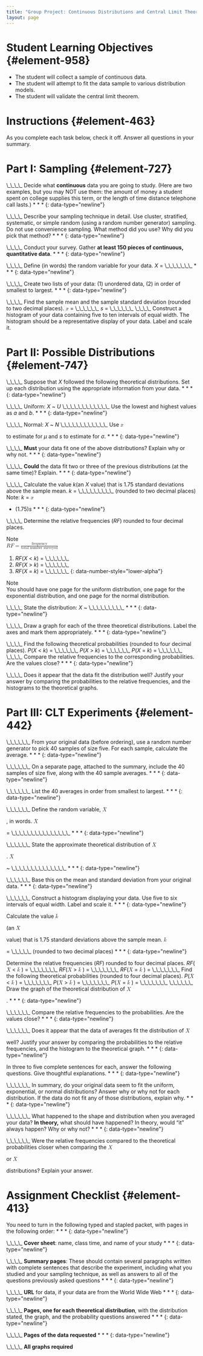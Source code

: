 ```yaml
---
title: "Group Project: Continuous Distributions and Central Limit Theorem"
layout: page
---
```



# Student Learning Objectives   {#element-958}

* The student will collect a sample of continuous data.
* The student will attempt to fit the data sample to various distribution models.
* The student will validate the central limit theorem.

# Instructions   {#element-463}

As you complete each task below, check it off. Answer all questions in your summary.

# Part I: Sampling   {#element-727}

\\\_\\\_\\\_\\\_ Decide what **continuous** data you are going to study. (Here are two examples, but you may NOT use them: the amount of money a student spent on college supplies this term, or the length of time distance telephone call lasts.) * * *
{: data-type="newline"}

\\\_\\\_\\\_\\\_ Describe your sampling technique in detail. Use cluster, stratified, systematic, or simple random (using a random number generator) sampling. Do not use convenience sampling. What method did you use? Why did you pick that method? * * *
{: data-type="newline"}

\\\_\\\_\\\_\\\_ Conduct your survey. Gather **at least 150 pieces of continuous, quantitative data**. * * *
{: data-type="newline"}

\\\_\\\_\\\_\\\_ Define (in words) the random variable for your data. *X* = \\\_\\\_\\\_\\\_\\\_\\\_\\\_ * * *
{: data-type="newline"}

\\\_\\\_\\\_\\\_ Create two lists of your data: (1) unordered data, (2) in order of smallest to largest. * * *
{: data-type="newline"}

\\\_\\\_\\\_\\\_ Find the sample mean and the sample standard deviation (rounded to two decimal places). <span data-type="list" data-list-type="enumerated" id="list-168" data-number-style="lower-alpha"><span data-type="item"><math xmlns="http://www.w3.org/1998/Math/MathML"> <mover accent="true"> <mi>x</mi> <mo>¯</mo> </mover> </math>
 = \\\_\\\_\\\_\\\_\\\_\\\_</span> <span data-type="item">*s* = \\\_\\\_\\\_\\\_\\\_\\\_</span> </span> \\\_\\\_\\\_\\\_ Construct a histogram of your data containing five to ten intervals of equal width. The histogram should be a representative display of your data. Label and scale it.

# Part II: Possible Distributions   {#element-747}

\\\_\\\_\\\_\\\_ Suppose that *X* followed the following theoretical distributions. Set up each distribution using the appropriate information from your data. * * *
{: data-type="newline"}

\\\_\\\_\\\_\\\_ Uniform: *X* ~ *U* \\\_\\\_\\\_\\\_\\\_\\\_\\\_\\\_\\\_\\\_\\\_\\\_ Use the lowest and highest values as *a* and *b*. * * *
{: data-type="newline"}

\\\_\\\_\\\_\\\_ Normal: *X* ~ *N* \\\_\\\_\\\_\\\_\\\_\\\_\\\_\\\_\\\_\\\_\\\_\\\_ Use <math xmlns="http://www.w3.org/1998/Math/MathML"> <mover accent="true"> <mi>x</mi> <mo>¯</mo> </mover> </math>

 to estimate for *μ* and *s* to estimate for *σ*. * * *
{: data-type="newline"}

\\\_\\\_\\\_\\\_ **Must** your data fit one of the above distributions? Explain why or why not. * * *
{: data-type="newline"}

\\\_\\\_\\\_\\\_ **Could** the data fit two or three of the previous distributions (at the same time)? Explain. * * *
{: data-type="newline"}

\\\_\\\_\\\_\\\_ Calculate the value *k*(an *X* value) that is 1.75 standard deviations above the sample mean. *k* = \\\_\\\_\\\_\\\_\\\_\\\_\\\_\\\_\\\_ (rounded to two decimal places) Note: *k* = <math xmlns="http://www.w3.org/1998/Math/MathML"> <mover accent="true"> <mi>x</mi> <mo>¯</mo> </mover> </math>

 + (1.75)*s* * * *
{: data-type="newline"}

\\\_\\\_\\\_\\\_ Determine the relative frequencies (*RF*) rounded to four decimal places.

<div data-type="note" id="eip-354" data-label="" markdown="1">
<div data-type="title">
Note
</div>
<math xmlns="http://www.w3.org/1998/Math/MathML"> <mrow> <mi>R</mi><mi>F</mi><mo>=</mo><mfrac> <mrow> <mtext>frequency</mtext> </mrow> <mrow> <mtext>total number surveyed</mtext> </mrow> </mfrac> </mrow> </math>

</div>

1.  *RF*(*X* &lt; *k*) = \\\_\\\_\\\_\\\_\\\_\\\_
2.  *RF*(*X* &gt; *k*) = \\\_\\\_\\\_\\\_\\\_\\\_
3.  *RF*(*X* = *k*) = \\\_\\\_\\\_\\\_\\\_\\\_
{: data-number-style="lower-alpha"}

<div data-type="note" id="id16765214" data-label="" markdown="1">
<div data-type="title">
Note
</div>
You should have one page for the uniform distribution, one page for the exponential distribution, and one page for the normal distribution.

</div>

\\\_\\\_\\\_\\\_ State the distribution: *X* ~ \\\_\\\_\\\_\\\_\\\_\\\_\\\_\\\_\\\_ * * *
{: data-type="newline"}

\\\_\\\_\\\_\\\_ Draw a graph for each of the three theoretical distributions. Label the axes and mark them appropriately. * * *
{: data-type="newline"}

\\\_\\\_\\\_\\\_ Find the following theoretical probabilities (rounded to four decimal places). <span data-type="list" data-list-type="enumerated" id="eip-idm28652656" data-number-style="lower-alpha"> <span data-type="item">*P*(*X* &lt; *k*) = \\\_\\\_\\\_\\\_\\\_\\\_</span> <span data-type="item">*P*(*X* &gt; *k*) = \\\_\\\_\\\_\\\_\\\_\\\_</span> <span data-type="item">*P*(*X* = *k*) = \\\_\\\_\\\_\\\_\\\_\\\_</span> </span> \\\_\\\_\\\_\\\_ Compare the relative frequencies to the corresponding probabilities. Are the values close? * * *
{: data-type="newline"}

\\\_\\\_\\\_\\\_ Does it appear that the data fit the distribution well? Justify your answer by comparing the probabilities to the relative frequencies, and the histograms to the theoretical graphs.

# Part III: CLT Experiments   {#element-442}

\\\_\\\_\\\_\\\_\\\_\\\_ From your original data (before ordering), use a random number generator to pick 40 samples of size five. For each sample, calculate the average. * * *
{: data-type="newline"}

\\\_\\\_\\\_\\\_\\\_\\\_ On a separate page, attached to the summary, include the 40 samples of size five, along with the 40 sample averages. * * *
{: data-type="newline"}

\\\_\\\_\\\_\\\_\\\_\\\_ List the 40 averages in order from smallest to largest. * * *
{: data-type="newline"}

\\\_\\\_\\\_\\\_\\\_\\\_ Define the random variable, <math xmlns="http://www.w3.org/1998/Math/MathML"> <mover accent="true"> <mi>X</mi> <mo>¯</mo> </mover> </math>

, in words. <math xmlns="http://www.w3.org/1998/Math/MathML"> <mover accent="true"> <mi>X</mi> <mo>¯</mo> </mover> </math>

 = \\\_\\\_\\\_\\\_\\\_\\\_\\\_\\\_\\\_\\\_\\\_\\\_\\\_\\\_\\\_ * * *
{: data-type="newline"}

\\\_\\\_\\\_\\\_\\\_\\\_ State the approximate theoretical distribution of <math xmlns="http://www.w3.org/1998/Math/MathML"> <mover accent="true"> <mi>X</mi> <mo>¯</mo> </mover> </math>

. <math xmlns="http://www.w3.org/1998/Math/MathML"> <mover accent="true"> <mi>X</mi> <mo>¯</mo> </mover> </math>

 ~ \\\_\\\_\\\_\\\_\\\_\\\_\\\_\\\_\\\_\\\_\\\_\\\_\\\_\\\_ * * *
{: data-type="newline"}

\\\_\\\_\\\_\\\_\\\_\\\_ Base this on the mean and standard deviation from your original data. * * *
{: data-type="newline"}

\\\_\\\_\\\_\\\_\\\_\\\_ Construct a histogram displaying your data. Use five to six intervals of equal width. Label and scale it. * * *
{: data-type="newline"}

Calculate the value <math xmlns="http://www.w3.org/1998/Math/MathML"> <mover accent="true"> <mi>k</mi> <mo>¯</mo> </mover> </math>

 (an <math xmlns="http://www.w3.org/1998/Math/MathML"> <mover accent="true"> <mi>X</mi> <mo>¯</mo> </mover> </math>

 value) that is 1.75 standard deviations above the sample mean. <math xmlns="http://www.w3.org/1998/Math/MathML"> <mover accent="true"> <mi>k</mi> <mo>¯</mo> </mover> </math>

 = \\\_\\\_\\\_\\\_\\\_ (rounded to two decimal places) * * *
{: data-type="newline"}

Determine the relative frequencies (*RF*) rounded to four decimal places. <span data-type="list" data-list-type="enumerated" id="eip-idp20014992" data-number-style="lower-alpha"><span data-type="item">*RF*(<math xmlns="http://www.w3.org/1998/Math/MathML"> <mover accent="true"> <mi>X</mi> <mo>¯</mo> </mover> </math>
 &lt; <math xmlns="http://www.w3.org/1998/Math/MathML"> <mover accent="true"> <mi>k</mi> <mo>¯</mo> </mover> </math>
) = \\\_\\\_\\\_\\\_\\\_\\\_\\\_</span> <span data-type="item">*RF*(<math xmlns="http://www.w3.org/1998/Math/MathML"> <mover accent="true"> <mi>X</mi> <mo>¯</mo> </mover> </math>
 &gt; <math xmlns="http://www.w3.org/1998/Math/MathML"> <mover accent="true"> <mi>k</mi> <mo>¯</mo> </mover> </math>
) = \\\_\\\_\\\_\\\_\\\_\\\_\\\_</span> <span data-type="item">*RF*(<math xmlns="http://www.w3.org/1998/Math/MathML"> <mover accent="true"> <mi>X</mi> <mo>¯</mo> </mover> </math>
 = <math xmlns="http://www.w3.org/1998/Math/MathML"> <mover accent="true"> <mi>k</mi> <mo>¯</mo> </mover> </math>
) = \\\_\\\_\\\_\\\_\\\_\\\_\\\_</span></span> Find the following theoretical probabilities (rounded to four decimal places). <span data-type="list" data-list-type="enumerated" id="list-12-2" data-number-style="lower-alpha"><span data-type="item">*P*(<math xmlns="http://www.w3.org/1998/Math/MathML"> <mover accent="true"> <mi>X</mi> <mo>¯</mo> </mover> </math>
 &lt; <math xmlns="http://www.w3.org/1998/Math/MathML"> <mover accent="true"> <mi>k</mi> <mo>¯</mo> </mover> </math>
) = \\\_\\\_\\\_\\\_\\\_\\\_\\\_</span> <span data-type="item">*P*(<math xmlns="http://www.w3.org/1998/Math/MathML"> <mover accent="true"> <mi>X</mi> <mo>¯</mo> </mover> </math>
 &gt; <math xmlns="http://www.w3.org/1998/Math/MathML"> <mover accent="true"> <mi>k</mi> <mo>¯</mo> </mover> </math>
) = \\\_\\\_\\\_\\\_\\\_\\\_\\\_</span> <span data-type="item">*P*(<math xmlns="http://www.w3.org/1998/Math/MathML"> <mover accent="true"> <mi>X</mi> <mo>¯</mo> </mover> </math>
 = <math xmlns="http://www.w3.org/1998/Math/MathML"> <mover accent="true"> <mi>k</mi> <mo>¯</mo> </mover> </math>
) = \\\_\\\_\\\_\\\_\\\_\\\_\\\_</span> </span> \\\_\\\_\\\_\\\_\\\_\\\_ Draw the graph of the theoretical distribution of <math xmlns="http://www.w3.org/1998/Math/MathML"><mi>X</mi></math>

. * * *
{: data-type="newline"}

\\\_\\\_\\\_\\\_\\\_\\\_ Compare the relative frequencies to the probabilities. Are the values close? * * *
{: data-type="newline"}

\\\_\\\_\\\_\\\_\\\_\\\_ Does it appear that the data of averages fit the distribution of <math xmlns="http://www.w3.org/1998/Math/MathML"> <mover accent="true"> <mi>X</mi> <mo>¯</mo> </mover> </math>

 well? Justify your answer by comparing the probabilities to the relative frequencies, and the histogram to the theoretical graph. * * *
{: data-type="newline"}

In three to five complete sentences for each, answer the following questions. Give thoughtful explanations. * * *
{: data-type="newline"}

\\\_\\\_\\\_\\\_\\\_\\\_ In summary, do your original data seem to fit the uniform, exponential, or normal distributions? Answer why or why not for each distribution. If the data do not fit any of those distributions, explain why. * * *
{: data-type="newline"}

\\\_\\\_\\\_\\\_\\\_\\\_ What happened to the shape and distribution when you averaged your data? **In theory,** what should have happened? In theory, would “it” always happen? Why or why not? * * *
{: data-type="newline"}

\\\_\\\_\\\_\\\_\\\_\\\_ Were the relative frequencies compared to the theoretical probabilities closer when comparing the <math xmlns="http://www.w3.org/1998/Math/MathML"><mi>X</mi></math>

 or <math xmlns="http://www.w3.org/1998/Math/MathML"> <mover accent="true"> <mi>X</mi> <mo>¯</mo> </mover> </math>

 distributions? Explain your answer.

# Assignment Checklist   {#element-413}

You need to turn in the following typed and stapled packet, with pages in the following order: * * *
{: data-type="newline"}

\\\_\\\_\\\_\\\_ **Cover sheet**\: name, class time, and name of your study * * *
{: data-type="newline"}

\\\_\\\_\\\_\\\_ **Summary pages**\: These should contain several paragraphs written with complete sentences that describe the experiment, including what you studied and your sampling technique, as well as answers to all of the questions previously asked questions * * *
{: data-type="newline"}

\\\_\\\_\\\_\\\_ **URL** for data, if your data are from the World Wide Web * * *
{: data-type="newline"}

\\\_\\\_\\\_\\\_ **Pages, one for each theoretical distribution**, with the distribution stated, the graph, and the probability questions answered * * *
{: data-type="newline"}

\\\_\\\_\\\_\\\_ **Pages of the data requested** * * *
{: data-type="newline"}

\\\_\\\_\\\_\\\_ **All graphs required**

